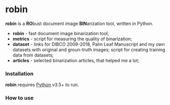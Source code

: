 # robin

**robin** is a **RO**bust document image **BIN**arization tool, written in Python.

- **robin** - fast document image binarization tool;
- **metrics** - script for measuring the quality of binarization;
- **dataset** - links for DIBCO 2009-2018, Palm Leaf Manuscript and my own datasets with original and groun-truth images; script for creating training data from datasets;
- **articles** - selected binarization articles, that helped me a lot;

### Installation

**robin** requires [Python](https://www.python.org/) v3.5+ to run.

### How to use
